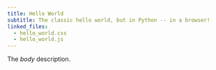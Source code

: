 ```yaml
---
title: Hello World
subtitle: The classic hello world, but in Python -- in a browser!
linked_files:
  - hello_world.css
  - hello_world.js
---
```

The *body* description.
